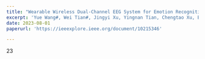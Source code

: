 ```yaml
---
title: "Wearable Wireless Dual-Channel EEG System for Emotion Recognition Based on Machine Learning"
excerpt: 'Yue Wang#, Wei Tian#, Jingyi Xu, Yingnan Tian, Chengtao Xu, Biao Ma, Qing Hao, Chao Zhao* and Hong Liu.**IEEE Sens. J.** 2023, doi: 10.1109/JSEN.2023.3303441. '
date: 2023-08-01
paperurl: 'https://ieeexplore.ieee.org/document/10215346'

---
```

23
